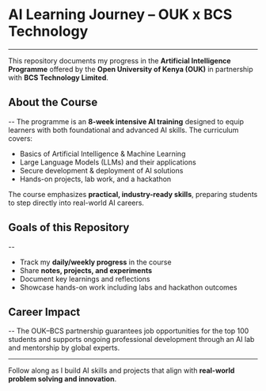 # AI Learning Journey – OUK x BCS Technology  
---

This repository documents my progress in the **Artificial Intelligence Programme** offered by the **Open University of Kenya (OUK)** in partnership with **BCS Technology Limited**.  

## About the Course  
--
The programme is an **8-week intensive AI training** designed to equip learners with both foundational and advanced AI skills. The curriculum covers:  
- Basics of Artificial Intelligence & Machine Learning  
- Large Language Models (LLMs) and their applications  
- Secure development & deployment of AI solutions  
- Hands-on projects, lab work, and a hackathon  

The course emphasizes **practical, industry-ready skills**, preparing students to step directly into real-world AI careers.  

## Goals of this Repository  
--
- Track my **daily/weekly progress** in the course  
- Share **notes, projects, and experiments**  
- Document key learnings and reflections  
- Showcase hands-on work including labs and hackathon outcomes  

## Career Impact  
--
The OUK–BCS partnership guarantees job opportunities for the top 100 students and supports ongoing professional development through an AI lab and mentorship by global experts.  

---

 Follow along as I build AI skills and projects that align with **real-world problem solving and innovation**.
